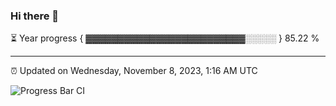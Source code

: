 ### Hi there 👋

⏳ Year progress { ▓▓▓▓▓▓▓▓▓▓▓▓▓▓▓▓▓▓▓▓▓▓▓▓▓░░░░░ } 85.22 %

---

⏰ Updated on Wednesday, November 8, 2023, 1:16 AM UTC

![Progress Bar CI](https://github.com/arthurbuhl/arthurbuhl/workflows/Progress%20Bar%20CI/badge.svg)
